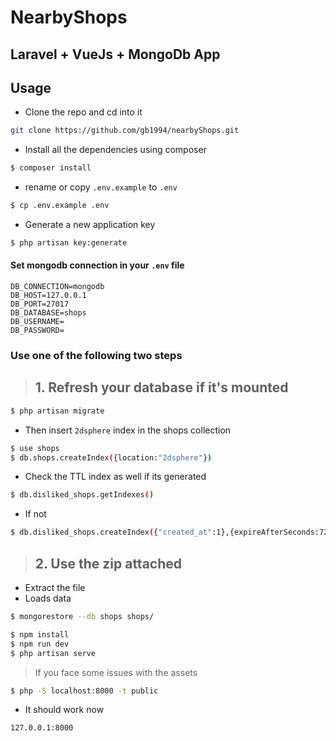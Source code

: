 # NearbyShops
## Laravel + VueJs + MongoDb App


## Usage

* Clone the repo and cd into it
```sh
git clone https://github.com/gb1994/nearbyShops.git
```
* Install all the dependencies using composer
```sh
$ composer install
```
* rename or copy ``.env.example`` to ``.env``
```sh
$ cp .env.example .env
```
* Generate a new application key  
```sh 
$ php artisan key:generate
```
#### Set mongodb connection in your `.env` file
``` 
DB_CONNECTION=mongodb
DB_HOST=127.0.0.1
DB_PORT=27017
DB_DATABASE=shops
DB_USERNAME=
DB_PASSWORD=
```
### Use one of the following two steps
>## 1. Refresh your database if it's mounted  

```sh 
$ php artisan migrate
```
* Then insert `2dsphere` index in the shops collection
```sh 
$ use shops
$ db.shops.createIndex({location:"2dsphere"})
```
* Check the TTL index as well if its generated
```sh 
$ db.disliked_shops.getIndexes()
```
* If not 
```sh 
$ db.disliked_shops.createIndex({"created_at":1},{expireAfterSeconds:7200})
```
>## 2. Use the zip attached 
* Extract the file 
* Loads data
```sh 
$ mongorestore --db shops shops/
```

```sh 
$ npm install
$ npm run dev
$ php artisan serve
```
> If you face some issues with the assets
```sh 
$ php -S localhost:8000 -t public
```
* It should work now
```sh
127.0.0.1:8000
```